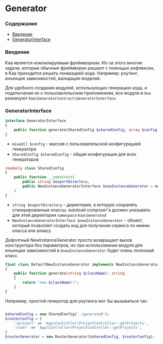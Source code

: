 # Generator

### Содержание

* [Введение](#введение)
* [GeneratorInterface](#generatorinterface)

### Введение

Kaa является компилируемым фреймворком.
Из-за этого многие задачи, которые обычные фреймворки решают с помощью рефлексии, в Kaa приходится решать генерацией
кода.
Например: роутинг, инъекция зависимостей, валидация моделей.

Для удобного создания модулей, использующих генерацию кода, и подключения их к пользовательским приложениям, все модули
в `Kaa` реализуют `Kaa\GeneratorContract\GeneratorInterface`.

### GeneratorInterface

```php
interface GeneratorInterface
{
    public function generate(SharedConfig $sharedConfig, array $config): void;
}
```

* `mixed[] $config` - массив с пользовательской конфигурацией генератора
* `SharedConfig $sharedConfig` - общая конфигурация для всех генераторов

```php
readonly class SharedConfig
{
    public function __construct(
        public string $exportDirectory,
        public NewInstanceGeneratorInterface $newInstanceGenerator = new DefaultNewInstanceGenerator(),
    )
}
```

* `string $exportDirectory` - директория, в которую сохранять сгенерированные классы.
  autoload composer'а должен указывать для этой директории `namespace` `Kaa\Generated`
* `NewInstanceGeneratorInterface $newInstanceGenerator` - объект, который позволяет создать код для получения сервиса по
  имени класса или алиасу

Дефолтный NewInstanceGenerator просто возвращает вызов конструктора без параметров, но при использовании модуля для
инъекции зависимостей в `$newInstanceGenerator` будет очень полезный класс.

```php
final class DefaultNewInstanceGenerator implements NewInstanceGeneratorInterface
{
    public function generate(string $className): string
    {
        return "new $className()";
    }
}
```

Например, простой генератор для роутинга мог бы вызываться так:

```php

$sharedConfig = new SharedConfig('./generated');
$routerConfig = [
    '/project' => 'App\Controller\ProjectController::getProjects',
    '/user' => 'App\Controller\ProjectController::getProjects',
]
$routerGenerator = new RouterGenerator($sharedConfig, $routerConfig);
```
